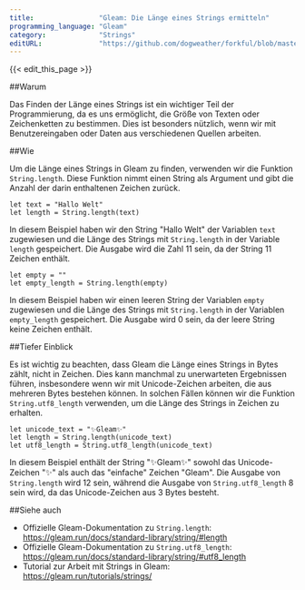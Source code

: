 ```yaml
---
title:                "Gleam: Die Länge eines Strings ermitteln"
programming_language: "Gleam"
category:             "Strings"
editURL:              "https://github.com/dogweather/forkful/blob/master/content/de/gleam/finding-the-length-of-a-string.md"
---
```


{{< edit_this_page >}}

##Warum

Das Finden der Länge eines Strings ist ein wichtiger Teil der Programmierung, da es uns ermöglicht, die Größe von Texten oder Zeichenketten zu bestimmen. Dies ist besonders nützlich, wenn wir mit Benutzereingaben oder Daten aus verschiedenen Quellen arbeiten.

##Wie

Um die Länge eines Strings in Gleam zu finden, verwenden wir die Funktion `String.length`. Diese Funktion nimmt einen String als Argument und gibt die Anzahl der darin enthaltenen Zeichen zurück.

```Gleam
let text = "Hallo Welt"
let length = String.length(text)
```
In diesem Beispiel haben wir den String "Hallo Welt" der Variablen `text` zugewiesen und die Länge des Strings mit `String.length` in der Variable `length` gespeichert. Die Ausgabe wird die Zahl 11 sein, da der String 11 Zeichen enthält.

```Gleam
let empty = ""
let empty_length = String.length(empty)
```
In diesem Beispiel haben wir einen leeren String der Variablen `empty` zugewiesen und die Länge des Strings mit `String.length` in der Variablen `empty_length` gespeichert. Die Ausgabe wird 0 sein, da der leere String keine Zeichen enthält.

##Tiefer Einblick

Es ist wichtig zu beachten, dass Gleam die Länge eines Strings in Bytes zählt, nicht in Zeichen. Dies kann manchmal zu unerwarteten Ergebnissen führen, insbesondere wenn wir mit Unicode-Zeichen arbeiten, die aus mehreren Bytes bestehen können. In solchen Fällen können wir die Funktion `String.utf8_length` verwenden, um die Länge des Strings in Zeichen zu erhalten.

```Gleam
let unicode_text = "✨Gleam✨"
let length = String.length(unicode_text)
let utf8_length = String.utf8_length(unicode_text)
```
In diesem Beispiel enthält der String "✨Gleam✨" sowohl das Unicode-Zeichen "✨" als auch das "einfache" Zeichen "Gleam". Die Ausgabe von `String.length` wird 12 sein, während die Ausgabe von `String.utf8_length` 8 sein wird, da das Unicode-Zeichen aus 3 Bytes besteht.

##Siehe auch

- Offizielle Gleam-Dokumentation zu `String.length`: https://gleam.run/docs/standard-library/string/#length
- Offizielle Gleam-Dokumentation zu `String.utf8_length`: https://gleam.run/docs/standard-library/string/#utf8_length
- Tutorial zur Arbeit mit Strings in Gleam: https://gleam.run/tutorials/strings/